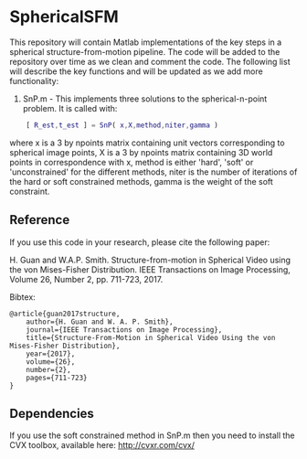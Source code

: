 # SphericalSFM

This repository will contain Matlab implementations of the key steps in a spherical structure-from-motion pipeline. The code will be added to the repository over time as we clean and comment the code. The following list will describe the key functions and will be updated as we add more functionality:

1. SnP.m - This implements three solutions to the spherical-n-point problem. It is called with:
```matlab
    [ R_est,t_est ] = SnP( x,X,method,niter,gamma )
```
where x is a 3 by npoints matrix containing unit vectors corresponding to spherical image points, X is a 3 by npoints matrix containing 3D world points in correspondence with x, method is either 'hard', 'soft' or 'unconstrained' for the different methods, niter is the number of iterations of the hard or soft constrained methods, gamma is the weight of the soft constraint.

Reference
---------

If you use this code in your research, please cite the following paper:

H. Guan and W.A.P. Smith. Structure-from-motion in Spherical Video using the von Mises-Fisher Distribution. IEEE Transactions on Image Processing, Volume 26, Number 2, pp. 711-723, 2017.

Bibtex:

    @article{guan2017structure, 
        author={H. Guan and W. A. P. Smith}, 
        journal={IEEE Transactions on Image Processing}, 
        title={Structure-From-Motion in Spherical Video Using the von Mises-Fisher Distribution}, 
        year={2017}, 
        volume={26}, 
        number={2}, 
        pages={711-723}
    }
    
Dependencies
------------

If you use the soft constrained method in SnP.m then you need to install the CVX toolbox, available here: http://cvxr.com/cvx/
